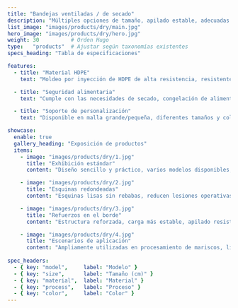 ```yaml
---
title: "Bandejas ventiladas / de secado"
description: "Múltiples opciones de tamaño, apilado estable, adecuadas para secado, liofilización de alimentos y rotación."
list_image: "images/products/dry/main.jpg"
hero_image: "images/products/dry/hero.jpg"
weight: 30          # Orden Hugo
type:   "products"  # Ajustar según taxonomías existentes
specs_heading: "Tabla de especificaciones"

features:
  - title: "Material HDPE"
    text: "Moldeo por inyección de HDPE de alta resistencia, resistente al frío y a impactos, difícil de agrietar."

  - title: "Seguridad alimentaria"
    text: "Cumple con las necesidades de secado, congelación de alimentos y aplicaciones en productos del mar."

  - title: "Soporte de personalización"
    text: "Disponible en malla grande/pequeña, diferentes tamaños y colores; admite impresión de logotipo, entrega estable en serie."

showcase:
  enable: true
  gallery_heading: "Exposición de productos"
  items:
    - image: "images/products/dry/1.jpg"
      title: "Exhibición estándar"
      content: "Diseño sencillo y práctico, varios modelos disponibles, adecuados para productos del mar y procesamiento de alimentos."

    - image: "images/products/dry/2.jpg"
      title: "Esquinas redondeadas"
      content: "Esquinas lisas sin rebabas, reducen lesiones operativas y mejoran seguridad y comodidad."

    - image: "images/products/dry/3.jpg"
      title: "Refuerzos en el borde"
      content: "Estructura reforzada, carga más estable, apilado resistente a deformaciones, mayor durabilidad en uso prolongado."

    - image: "images/products/dry/4.jpg"
      title: "Escenarios de aplicación"
      content: "Ampliamente utilizadas en procesamiento de mariscos, liofilización de alimentos, rotación en cámaras frigoríficas y clasificación."
      
spec_headers:
  - { key: "model",     label: "Modelo" }
  - { key: "size",      label: "Tamaño (cm)" }
  - { key: "material",  label: "Material" }
  - { key: "process",   label: "Proceso" }
  - { key: "color",     label: "Color" }
---
```

